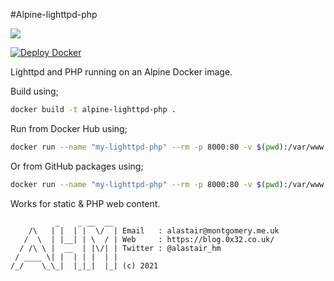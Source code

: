 #Alpine-lighttpd-php

[![](http://dockeri.co/image/alastairhm/alpine-lighttpd-php)](https://index.docker.io/u/alastairhm/alpine-lighttpd-php/)

[![Deploy Docker](https://github.com/alastairhm/alpine-lighttpd-php/actions/workflows/deploy.yml/badge.svg)](https://github.com/alastairhm/alpine-lighttpd-php/actions/workflows/deploy.yml)

Lighttpd and PHP running on an Alpine Docker image.

Build using;

```bash
docker build -t alpine-lighttpd-php .
```

Run from Docker Hub using;

```bash
docker run --name "my-lighttpd-php" --rm -p 8000:80 -v $(pwd):/var/www alastairhm/alpine-lighttpd-php
```

Or from GitHub packages using;

```bash
docker run --name "my-lighttpd-php" --rm -p 8000:80 -v $(pwd):/var/www ghcr.io/alastairhm/alpine-lighttpd-php
```

Works for static & PHP web content.

```text
          _    _ __  __ 
    /\   | |  | |  \/  | Email   : alastair@montgomery.me.uk
   /  \  | |__| | \  / | Web     : https://blog.0x32.co.uk/
  / /\ \ |  __  | |\/| | Twitter : @alastair_hm
 / ____ \| |  | | |  | |
/_/    \_\_|  |_|_|  |_| (c) 2021
```
